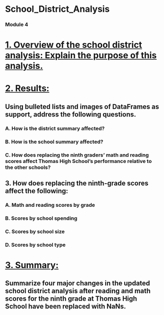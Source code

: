 # School_District_Analysis
### Module 4
# <ins> 1. Overview of the school district analysis: Explain the purpose of this analysis.
# <ins> 2. Results: 
## Using bulleted lists and images of DataFrames as support, address the following questions.
### A. How is the district summary affected?
### B. How is the school summary affected?
### C. How does replacing the ninth graders’ math and reading scores affect Thomas High School’s performance relative to the other schools?
## 3. How does replacing the ninth-grade scores affect the following:
### A. Math and reading scores by grade
### B. Scores by school spending
### C. Scores by school size
### D. Scores by school type
# <ins> 3. Summary: 
## Summarize four major changes in the updated school district analysis after reading and math scores for the ninth grade at Thomas High School have been replaced with NaNs.
